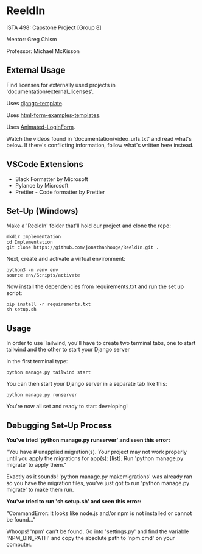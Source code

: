 # ReeldIn

ISTA 498: Capstone Project [Group 8]

Mentor: Greg Chism

Professor: Michael McKisson

## External Usage

Find licenses for externally used projects in 'documentation/external_licenses'.

Uses <a href="https://github.com/michael-awe/django-template">django-template</a>.

Uses <a href="https://github.com/FormBold/html-form-examples-templates">html-form-examples-templates</a>.

Uses <a href="https://github.com/capwan/Animated-LoginForm">Animated-LoginForm</a>.

Watch the videos found in 'documentation/video_urls.txt' and read what's below. If there's
conflicting information, follow what's written here instead.

## VSCode Extensions

- Black Formatter by Microsoft
- Pylance by Microsoft
- Prettier - Code formatter by Prettier

## Set-Up (Windows)

Make a 'ReeldIn' folder that'll hold our project and clone the repo:

    mkdir Implementation
    cd Implementation
    git clone https://github.com/jonathanhouge/ReeldIn.git .

Next, create and activate a virtual environment:

    python3 -m venv env
    source env/Scripts/activate

Now install the dependencies from requirements.txt and run the set up script:

    pip install -r requirements.txt
    sh setup.sh

## Usage

In order to use Tailwind, you'll have to create two terminal tabs, one to start tailwind and the other to start your Django server

In the first terminal type:

    python manage.py tailwind start

You can then start your Django server in a separate tab like this:

    python manage.py runserver

You're now all set and ready to start developing!

## Debugging Set-Up Process

**You've tried 'python manage.py runserver' and seen this error:**

"You have # unapplied migration(s). Your project may not work properly until you apply the migrations for app(s):
[list].
Run 'python manage.py migrate' to apply them."

Exactly as it sounds! 'python manage.py makemigrations' was already ran so you have the migration files, you've just
got to run 'python manage.py migrate' to make them run.

**You've tried to run 'sh setup.sh' and seen this error:**

"CommandError: It looks like node.js and/or npm is not installed or cannot be found..."

Whoops! 'npm' can't be found. Go into 'settings.py' and find the variable 'NPM_BIN_PATH' and copy the absolute
path to 'npm.cmd' on your computer.
